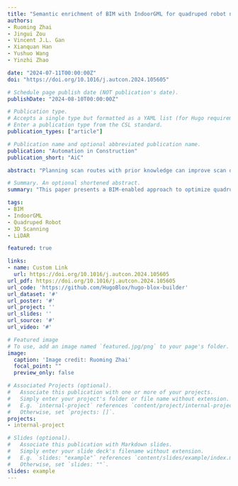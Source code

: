 ```yaml
---
title: "Semantic enrichment of BIM with IndoorGML for quadruped robot navigation and automated 3D scanning"
authors: 
- Ruoming Zhai
- Jingui Zou
- Vincent J.L. Gan
- Xianquan Han
- Yushuo Wang
- Yinzhi Zhao

date: "2024-07-11T00:00:00Z"
doi: "https://doi.org/10.1016/j.autcon.2024.105605"

# Schedule page publish date (NOT publication's date).
publishDate: "2024-08-10T00:00:00Z"

# Publication type.
# Accepts a single type but formatted as a YAML list (for Hugo requirements).
# Enter a publication type from the CSL standard.
publication_types: ["article"]

# Publication name and optional abbreviated publication name.
publication: "Automation in Construction"
publication_short: "AiC"

abstract: "Planning scan routes with prior knowledge can improve scan data quality and completeness. This paper presents a BIM-enabled approach to optimize quadruped robot navigation for automated 3D scanning. The BIM data schema is enriched with IndoorGML, integrating building geometry with spatial data to establish an indoor navigation model describing multi-scale spatial topological networks. This navigation model, which includes an enhanced greedy algorithm, optimizes quadruped robot scanning positions and traversal sequences. The scan planning optimization outperforms existing heuristic algorithms in computational efficiency, coverage, and scan point count. The BIM-enabled approach is validated on ROS and in real-world conditions with a 3D LiDAR sensor integrated with a quadruped robot. The robotic scans achieve visible coverage of 70-90% of the structure, with a fluctuation of 0.006-0.021mm compared to traditional laser scans. The findings demonstrate robotic scans as a viable way of obtaining complete and accurate point clouds, reducing human effort in traditional scanning."

# Summary. An optional shortened abstract.
summary: "This paper presents a BIM-enabled approach to optimize quadruped robot navigation for automated 3D scanning using IndoorGML for improved scan data quality and completeness."

tags:
- BIM
- IndoorGML
- Quadruped Robot
- 3D Scanning
- LiDAR

featured: true

links:
- name: Custom Link
  url: https://doi.org/10.1016/j.autcon.2024.105605
url_pdf: https://doi.org/10.1016/j.autcon.2024.105605
url_code: 'https://github.com/HugoBlox/hugo-blox-builder'
url_dataset: '#'
url_poster: '#'
url_project: ''
url_slides: ''
url_source: '#'
url_video: '#'

# Featured image
# To use, add an image named `featured.jpg/png` to your page's folder. 
image:
  caption: 'Image credit: Ruoming Zhai'
  focal_point: ""
  preview_only: false

# Associated Projects (optional).
#   Associate this publication with one or more of your projects.
#   Simply enter your project's folder or file name without extension.
#   E.g. `internal-project` references `content/project/internal-project/index.md`.
#   Otherwise, set `projects: []`.
projects:
- internal-project

# Slides (optional).
#   Associate this publication with Markdown slides.
#   Simply enter your slide deck's filename without extension.
#   E.g. `slides: "example"` references `content/slides/example/index.md`.
#   Otherwise, set `slides: ""`.
slides: example
---
```

